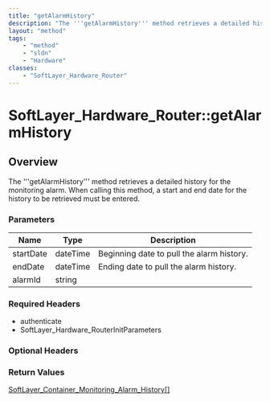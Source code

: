 ```yaml
---
title: "getAlarmHistory"
description: "The '''getAlarmHistory''' method retrieves a detailed history for the monitoring alarm. When calling this method, a star... "
layout: "method"
tags:
    - "method"
    - "sldn"
    - "Hardware"
classes:
    - "SoftLayer_Hardware_Router"
---
```

# SoftLayer_Hardware_Router::getAlarmHistory
## Overview 
The '''getAlarmHistory''' method retrieves a detailed history for the monitoring alarm. When calling this method, a start and end date for the history to be retrieved must be entered. 

### Parameters 
|Name | Type | Description |
| --- | --- | --- |
|startDate| dateTime| Beginning date to pull the alarm history.|
|endDate| dateTime| Ending date to pull the alarm history.|
|alarmId| string| |


### Required Headers
* authenticate
* SoftLayer_Hardware_RouterInitParameters

### Optional Headers

### Return Values
<a href='/reference/datatypes/SoftLayer_Container_Monitoring_Alarm_History'>SoftLayer_Container_Monitoring_Alarm_History[] </a>
